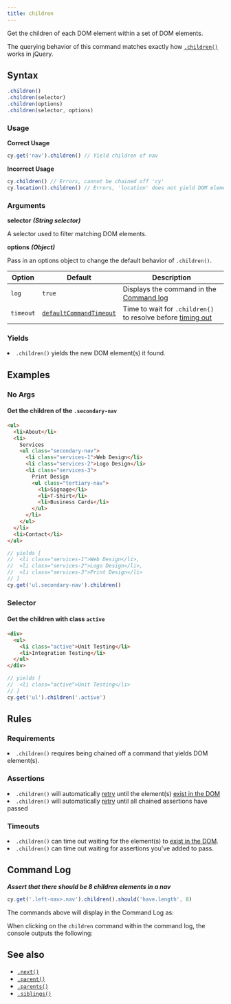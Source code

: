 ```yaml
---
title: children
---
```


Get the children of each DOM element within a set of DOM elements.

<Alert type="info">

The querying behavior of this command matches exactly how
[`.children()`](http://api.jquery.com/children) works in jQuery.

</Alert>

## Syntax

```javascript
.children()
.children(selector)
.children(options)
.children(selector, options)
```

### Usage

**<Icon name="check-circle" color="green"></Icon> Correct Usage**

```javascript
cy.get('nav').children() // Yield children of nav
```

**<Icon name="exclamation-triangle" color="red"></Icon> Incorrect Usage**

```javascript
cy.children() // Errors, cannot be chained off 'cy'
cy.location().children() // Errors, 'location' does not yield DOM element
```

### Arguments

**<Icon name="angle-right"></Icon> selector** **_(String selector)_**

A selector used to filter matching DOM elements.

**<Icon name="angle-right"></Icon> options** **_(Object)_**

Pass in an options object to change the default behavior of `.children()`.

| Option    | Default                                                              | Description                                                                              |
| --------- | -------------------------------------------------------------------- | ---------------------------------------------------------------------------------------- |
| `log`     | `true`                                                               | Displays the command in the [Command log](/guides/core-concepts/test-runner#Command-Log) |
| `timeout` | [`defaultCommandTimeout`](/guides/references/configuration#Timeouts) | Time to wait for `.children()` to resolve before [timing out](#Timeouts)                 |

### Yields [<Icon name="question-circle"/>](/guides/core-concepts/introduction-to-cypress#Subject-Management)

<List><li>`.children()` yields the new DOM element(s) it found.</li></List>

## Examples

### No Args

#### Get the children of the `.secondary-nav`

```html
<ul>
  <li>About</li>
  <li>
    Services
    <ul class="secondary-nav">
      <li class="services-1">Web Design</li>
      <li class="services-2">Logo Design</li>
      <li class="services-3">
        Print Design
        <ul class="tertiary-nav">
          <li>Signage</li>
          <li>T-Shirt</li>
          <li>Business Cards</li>
        </ul>
      </li>
    </ul>
  </li>
  <li>Contact</li>
</ul>
```

```javascript
// yields [
//  <li class="services-1">Web Design</li>,
//  <li class="services-2">Logo Design</li>,
//  <li class="services-3">Print Design</li>
// ]
cy.get('ul.secondary-nav').children()
```

### Selector

#### Get the children with class `active`

```html
<div>
  <ul>
    <li class="active">Unit Testing</li>
    <li>Integration Testing</li>
  </ul>
</div>
```

```javascript
// yields [
//  <li class="active">Unit Testing</li>
// ]
cy.get('ul').children('.active')
```

## Rules

### Requirements [<Icon name="question-circle"/>](/guides/core-concepts/introduction-to-cypress#Chains-of-Commands)

<List><li>`.children()` requires being chained off a command that yields DOM
element(s).</li></List>

### Assertions [<Icon name="question-circle"/>](/guides/core-concepts/introduction-to-cypress#Assertions)

<List><li>`.children()` will automatically
[retry](/guides/core-concepts/retry-ability) until the element(s)
[exist in the DOM](/guides/core-concepts/introduction-to-cypress#Default-Assertions)</li><li>`.children()`
will automatically [retry](/guides/core-concepts/retry-ability) until all
chained assertions have passed</li></List>

### Timeouts [<Icon name="question-circle"/>](/guides/core-concepts/introduction-to-cypress#Timeouts)

<List><li>`.children()` can time out waiting for the element(s) to
[exist in the DOM](/guides/core-concepts/introduction-to-cypress#Default-Assertions).</li><li>`.children()`
can time out waiting for assertions you've added to pass.</li></List>

## Command Log

**_Assert that there should be 8 children elements in a nav_**

```javascript
cy.get('.left-nav>.nav').children().should('have.length', 8)
```

The commands above will display in the Command Log as:

<DocsImage src="/img/api/children/children-elements-shown-in-command-log.png" alt="Command log for children" />

When clicking on the `children` command within the command log, the console
outputs the following:

<DocsImage src="/img/api/children/children-yielded-in-console.png" alt="console.log for children" />

## See also

- [`.next()`](/api/commands/next)
- [`.parent()`](/api/commands/parent)
- [`.parents()`](/api/commands/parents)
- [`.siblings()`](/api/commands/siblings)
